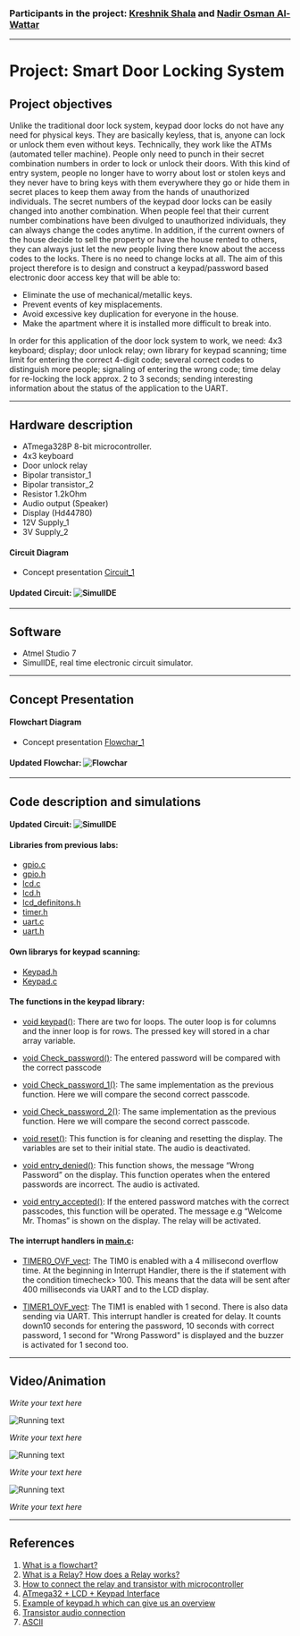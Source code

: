 ### Participants in the project: [Kreshnik Shala](https://github.com/ShalaKreshnik) and [Nadir Osman Al-Wattar](https://github.com/Nadir011995)
----------------------------------------------------------------------------------------------------------------------------------------------------------------------------
# Project: Smart Door Locking System
## Project objectives

Unlike the traditional door lock system, keypad door locks do not have any need for physical keys. They are basically keyless, that is, anyone can lock or unlock them even without keys. Technically, they work like the ATMs (automated teller machine). People only need to punch in their secret combination numbers in order to lock or unlock their doors. With this kind of entry system, people no longer have to worry about lost or stolen keys and they never have to bring keys with them everywhere they go or hide them in secret places to keep them away from the hands of unauthorized individuals. 
The secret numbers of the keypad door locks can be easily changed into another combination. When people feel that their current number combinations have been divulged to unauthorized individuals, they can always change the codes anytime. In addition, if the current owners of the house decide to sell the property or have the house rented to others, they can always just let the new people living there know about the access codes to the locks. There is no need to change locks at all. 
The aim of this project therefore is to design and construct a keypad/password based electronic door access key that will be able to:

* Eliminate the use of mechanical/metallic keys.
* Prevent events of key misplacements.
* Avoid excessive key duplication for everyone in the house.
* Make the apartment where it is installed more difficult to break into.

In order for this application of the door lock system to work, we need: 
4x3 keyboard; display; door unlock relay; own library for keypad scanning; time limit for entering the correct 4-digit code; several correct codes to distinguish more people; signaling of entering the wrong code; time delay for re-locking the lock approx. 2 to 3 seconds; sending interesting information about the status of the application to the UART.

_________________________________________________________________________________________________________________________________________________________________________________

## Hardware description

* ATmega328P 8-bit microcontroller.
* 4x3 keyboard
* Door unlock relay
* Bipolar transistor_1
* Bipolar transistor_2
* Resistor 1.2kOhm
* Audio output (Speaker)
* Display (Hd44780)
* 12V Supply_1
* 3V Supply_2



#### Circuit Diagram
* Concept presentation [Circuit_1](Images/Completed_circuit.png)
 

#### Updated Circuit: ![SimulIDE](Images/OFF.png)

_________________________________________________________________________________________________________________________________________________________________________________


## Software

* Atmel Studio 7
* SimulIDE, real time electronic circuit simulator.

_________________________________________________________________________________________________________________________________________________________________________________


## Concept Presentation
#### Flowchart Diagram

* Concept presentation [Flowchar_1](Images/Flowchar.png)

#### Updated Flowchar: ![Flowchar](Images/Updated_Flowchar.png)


_________________________________________________________________________________________________________________________________________________________________________________

## Code description and simulations

#### Updated Circuit: ![SimulIDE](Images/ON.png)

#### Libraries from previous labs:

* [gpio.c](Door_lock_system/Door_lock_system/gpio.c) 
* [gpio.h](Door_lock_system/Door_Lock_system/gpio.h) 
* [lcd.c](Door_lock_system/Door_lock_system/lcd.c) 
* [lcd.h](Door_lock_system/Door_lock_system/lcd.h)
* [lcd_definitons.h](Door_Lock_system/Door_lock_system/lcd_definitons.h)
* [timer.h](Door_Lock_system/Door_lock_system/timer.h)
* [uart.c](Door_Lock_system/Door_lock_system/uart.c)
* [uart.h](Door_Lock_system/Door_Lock_system/uart.h)



#### Own librarys for keypad scanning:

* [Keypad.h](Door_lock_system/Door_lock_system/keypad.h)
* [Keypad.c](Door_lock_system/Door_lock_system/keypad.c)



#### The functions in the keypad library:


* [void keypad()](Door_lock_system/Door_lock_system/keypad.c): There are two for loops. The outer loop is for columns and the inner loop is for rows. The pressed key will                                                                      stored in a char array variable.
 
*	[void Check_password()](Door_lock_system/Door_lock_system/keypad.c): The entered password will be compared with the correct passcode

*	[void Check_password_1()](Door_lock_system/Door_lock_system/keypad.c): The same implementation as the previous function. Here we will compare the second correct passcode.

*	[void Check_password_2()](Door_lock_system/Door_lock_system/keypad.c): The same implementation as the previous function. Here we will compare the second correct passcode. 

*	[void reset()](Door_lock_system/Door_lock_system/keypad.c): This function is for cleaning and resetting the display. The variables are set to their initial state. The audio is deactivated.

*	[void entry_denied()](Door_lock_system/Door_Lock_system/keypad.c): This function shows, the message “Wrong Password” on the display. This function operates when the entered passwords are incorrect. The audio is activated.

* [void entry_accepted()](Door_lock_system/Door_Lock_system/keypad.c): If the entered password matches with the correct passcodes, this function will be operated. The message e.g “Welcome Mr. Thomas” is shown on the display. The relay will be activated. 

#### The interrupt handlers in [main.c](Door_Lock_System/Door_Lock_System/main.c): 

*	[TIMER0_OVF_vect](Door_lock_system/Door_lock_system/main.c): The TIM0 is enabled with a 4 millisecond overflow time. At the beginning in Interrupt Handler, there is the if statement with the condition timecheck> 100. This means that the data will be sent after 400 milliseconds via UART and to the LCD display.

*	[TIMER1_OVF_vect](Door_lock_system/Door_lock_system/main.c):  The TIM1 is enabled with 1 second. There is also data sending via UART. This interrupt handler is created for delay. It counts down10 seconds for entering the password, 10 seconds with correct password, 1 second for "Wrong Password" is displayed and the buzzer is activated for 1 second too.




_________________________________________________________________________________________________________________________________________________________________________________


## Video/Animation

*Write your text here*

![Running text](Images/Welcome_Mr.Thomas.gif)

*Write your text here*

![Running text](Images/Incorrect-min.gif)

*Write your text here*

![Running text](Images/with-uart.gif)


*Write your text here*

_________________________________________________________________________________________________________________________________________________________________________________


## References


1.  [What is a flowchart?](https://www.breezetree.com/articles/what-is-a-flow-chart) 
2.  [What is a Relay? How does a Relay works?](https://www.youtube.com/watch?v=1_YfuH_AcxQ)
3.  [How to connect the relay and transistor with microcontroller](http://electronicsdrive.blogspot.com/2015/03/how-to-calculate-base-resistance.html)
4.  [ATmega32 + LCD + Keypad Interface](https://extremeelectronics.co.in/avr-tutorials/4x3-matrix-keypad-interface-avr-tutorial/)
5.  [Example of keypad.h which can give us an overview](https://playground.arduino.cc/Code/Keypad/)
6.  [Transistor audio connection](https://theorycircuit.com/simple-single-transistor-audio-amplifier-circuit/)
7.  [ASCII](http://www.asciitable.com/)
